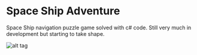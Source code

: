 # Space Ship Adventure
Space Ship navigation puzzle game solved with c# code.  Still very much in development but starting to take shape.

![alt tag](https://raw.githubusercontent.com/rkenning/SpaceshipCommander/master/SpaceShipAdventure/Documentation/ScreenShot.jpg)
